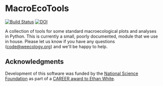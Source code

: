 MacroEcoTools
=============

[![Build Status](https://travis-ci.org/weecology/macroecotools.png)](https://travis-ci.org/weecology/macroecotools)
[![DOI](https://zenodo.org/badge/3532664.svg)](https://zenodo.org/badge/latestdoi/3532664)

A collection of tools for some standard macroecological plots and analyses in Python. This is currently a small, poorly documented, module that we use in house. Please let us know if you have any questions (code@weecology.org) and we'll be happy to help.

Acknowledgments
---------------

Development of this software was funded by the [National Science Foundation](http://nsf.gov/) as part of a [CAREER award to Ethan White](http://nsf.gov/awardsearch/showAward.do?AwardNumber=0953694).
